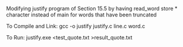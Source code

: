Modifying justify program of Section 15.5 by having read_word store * character instead of main for words 
    that have been truncated

To Compile and Link:
gcc -o justify justify.c line.c word.c

To Run:
justify.exe <test_quote.txt >result_quote.txt
